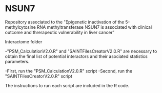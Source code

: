 # NSUN7
Repository associated to the "Epigenetic inactivation of the 5-methylcytosine RNA methyltransferase NSUN7 is associated with clinical outcome and threrapeutic vulnerability in liver cancer"

Interactome folder

-"PSM_CalculationV2.0.R" and "SAINTFilesCreatorV2.0.R" are necessary to obtain the final list of potential interactors  and their asociated statistics parameters.

-First, run the "PSM_CalculationV2.0.R" script
-Second, run the  "SAINTFilesCreatorV2.0.R" script

The instructions to run each script are included in the R code.


